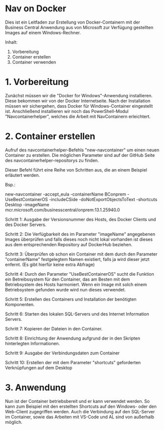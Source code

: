 # Nav on Docker

Dies ist ein Leitfaden zur Erstellung von Docker-Containern mit der Business Central Anwendung aus von Microsoft zur Verfügung gestellten Images auf einem Windows-Rechner.

Inhalt:
1)  Vorbereitung
2)  Container erstellen
3)  Container verwenden


# 1. Vorbereitung

Zunächst müssen wir die "Docker for Windows"-Anwendung installieren. Diese bekommen wir von der Docker Internetseite.
Nach der Installation müssen wir sichergehen, dass Docker für Windows-Container eingestellt ist.
Anschließend installieren wir noch das PowerShell-Modul "Navcontainerhelper", welches die Arbeit mit NavContainern erleichtert.

# 2. Container erstellen

Aufruf des navcontainerhelper-Befehls "new-navcontainer" um einen neuen Container zu erstellen.
Die möglichen Parameter sind auf der GitHub Seite des navcontainerhelper-repositorys zu finden.

Dieser Befehl führt eine Reihe von Schritten aus, die an einem Beispiel erläutert werden.

Bsp.:

new-navcontainer -accept_eula -containerName BConprem -UseBestContainerOS -includeCSide -doNotExportObjectsToText -shortcuts Desktop -imageName mcr.microsoft.com/businesscentral/onprem:13.1.25940.0

Schritt 1:
Ausgabe der Versionsnummer des Hosts, des Docker Clients und des Docker Servers.

Schritt 2:
Die Verfügbarkeit des im Parameter "imageName" angegebenen Images überprüfen und falls dieses noch nicht lokal vorhanden ist dieses aus dem entsprechenden Repository auf DockerHub beziehen.

Schritt 3:
Überprüfen ob schon ein Container mit dem durch den Parameter "containerName" festgelegtem Namen existiert, falls ja wird dieser jetzt enfernt.
(Es gibt hierfür keine extra Abfrage)

Schritt 4:
Durch den Parameter "UseBestContainerOS" sucht die Funktion ein Betreibssystem für den Container, das am Besten mit dem Betriebsystem des Hosts harmoniert. Wenn ein Image mit solch einem Betriebsystem gefunden wurde wird nun dieses verwendet.

Schritt 5:
Erstellen des Containers und Installation der benötigten Komponenten.

Schritt 6:
Starten des lokalen SQL-Servers und des Internet Information Servers.

Schritt 7:
Kopieren der Dateien in den Container.

Schritt 8:
Einrichtung der Anwendung aufgrund der in den Skripten hinterlegten Informationen.

Schritt 9:
Ausgabe der Verbindungsdaten zum Container

Schritt 10:
Erstellen der mit dem Parameter "shortcuts" geforderten Verknüpfungen auf dem Desktop

# 3. Anwendung

Nun ist der Container betriebsbereit und er kann verwendet werden.
So kann zum Beispiel mit den erstellten Shortcuts auf den Windows- oder den Web-Client zugegriffen werden.
Auch die Verbindung auf den SQL-Server im Container, sowie das Arbeiten mit VS-Code und AL sind von außerhalb möglich.
